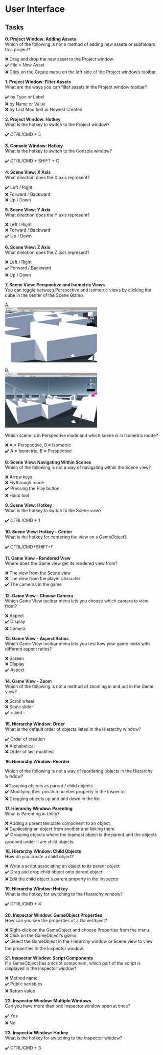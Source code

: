 # User Interface

## Tasks

**0. Project Window: Adding Assets**  
Which of the following is not a method of adding new assets or subfolders to a project?

❌ Drag and drop the new asset to the Project window.  
✔️ File > New Asset.  
❌ Click on the Create menu on the left side of the Project window’s toolbar.  

**1. Project Window: Filter Assets**  
What are the ways you can filter assets in the Project window toolbar?

✔️ by Type or Label  
❌ by Name or Value  
❌ by Last Modified or Newest Created  

**2. Project Window: Hotkey**  
What is the hotkey to switch to the Project window?

✔️ CTRL/CMD + 5  

**3. Console Window: Hotkey**  
What is the hotkey to switch to the Console window?

✔️ CTRL/CMD + SHIFT + C  

**4. Scene View: X Axis**  
What direction does the X axis represent?

✔️ Left / Right  
❌ Forward / Backward  
❌ Up / Down  

**5. Scene View: Y Axis**  
What direction does the Y axis represent?

❌ Left / Right  
❌ Forward / Backward  
✔️ Up / Down  
  
**6. Scene View: Z Axis**  
What direction does the Z axis represent?

❌ Left / Right  
✔️ Forward / Backward  
❌ Up / Down  
  
**7. Scene View: Perspective and Isometric Views**  
You can toggle between Perspective and Isometric views by clicking the cube in the center of the Scene Gizmo.

A.   
<img src="https://github.com/AlisonQuinter17/holbertonschool-unity/blob/main/0x00-unity-user_interface/images/unity-viewA.jpg" class="responsive" width="300px"/>

B.  
<img src="https://github.com/AlisonQuinter17/holbertonschool-unity/blob/main/0x00-unity-user_interface/images/unity-viewB.jpg" class="responsive" width="300px"/>

Which scene is in Perspective mode and which scene is in Isometric mode?

❌ A = Perspective, B = Isometric  
✔️ A = Isometric, B = Perspective  

**8. Scene View: Navigating Within Scenes**  
Which of the following is not a way of navigating within the Scene view?

❌ Arrow keys  
❌ Flythrough mode  
✔️ Pressing the Play button  
❌ Hand tool  
  
**9. Scene View: Hotkey**  
What is the hotkey to switch to the Scene view?

✔️ CTRL/CMD + 1  
  
**10. Scene View: Hotkey - Center**  
What is the hotkey for centering the view on a GameObject?

✔️ CTRL/CMD+SHIFT+F  
  
**11. Game View - Rendered View**  
Where does the Game view get its rendered view from?

❌ The view from the Scene view  
❌ The view from the player character  
✔️ The cameras in the game  
  
**12. Game View - Choose Camera**  
Which Game View toolbar menu lets you choose which camera to view from?

❌ Aspect  
✔️ Display  
❌ Camera  
  
**13. Game View - Aspect Ratios**  
Which Game View toolbar menu lets you test how your game looks with different aspect ratios?

❌ Screen  
❌ Display  
✔️ Aspect  
  
**14. Game View - Zoom**  
Which of the following is not a method of zooming in and out in the Game view?

❌ Scroll wheel  
❌ Scale slider  
✔️ + and -  
  
**15. Hierarchy Window: Order**  
What is the default order of objects listed in the Hierarchy window?

✔️ Order of creation  
❌ Alphabetical  
❌ Order of last modified  
  
**16. Hierarchy Window: Reorder**  

Which of the following is not a way of reordering objects in the Hierarchy window?

❌Grouping objects as parent / child objects  
✔️ Modifying their position number property in the Inspector  
❌ Dragging objects up and and down in the list  
  
**17. Hierarchy Window: Parenting**  
What is Parenting in Unity?

❌ Adding a parent template component to an object.  
❌ Duplicating an object from another and linking them.  
✔️ Grouping objects where the topmost object is the parent and the objects grouped under it are child objects.  
  
**18. Hierarchy Window: Child Objects**  
How do you create a child object?

❌ Write a script associating an object to its parent object  
✔️ Drag and drop child object onto parent object  
❌ Edit the child object's parent property in the Inspector  
  
**19. Hierarchy Window: Hotkey**  
What is the hotkey for switching to the Hierarchy window?

✔️ CTRL/CMD + 4  
  
**20. Inspector Window: GameObject Properties**  
How can you see the properties of a GameObject?

❌ Right-click on the GameObject and choose Properties from the menu.  
❌ Click on the GameObject’s gizmo.  
✔️ Select the GameObject in the Hierarchy window or Scene view to view the properties in the Inspector window.  
  
**21. Inspector Window: Script Components**  
If a GameObject has a script component, which part of the script is displayed in the Inspector window?

❌ Method name  
✔️ Public variables  
❌ Return value  
  
**22. Inspector Window: Multiple Windows**  
Can you have more than one Inspector window open at once?

✔️ Yes  
❌ No  
  
**23. Inspector Window: Hotkey**  
What is the hotkey for switching to the Inspector window?

✔️ CTRL/CMD + 3  
